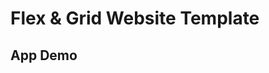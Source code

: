 <h1>Flex & Grid Website Template</h1>

<h2>App Demo</h2>
<link rel="stylesheet" href="template7waystobehappy.netlify.app" title="template7waystobehappy.netlify.app>
<hr>

<h2>What it does?</h2>

<p> Design of home page using flex and grid with html and css</p>

<h2> Author: </h2>
<h4>Ivan Georgiev</h4>
